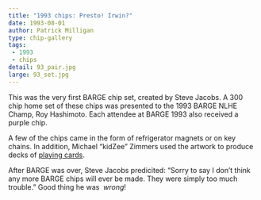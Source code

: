 ```yaml
---
title: "1993 chips: Presto! Irwin?"
date: 1993-08-01
author: Patrick Milligan
type: chip-gallery
tags:
 - 1993
 - chips
detail: 93_pair.jpg
large: 93_set.jpg
---
```


This was the very first BARGE chip set, created by Steve Jacobs. A 300 chip
home set of these chips was presented to the 1993 BARGE NLHE Champ, Roy
Hashimoto. Each attendee at BARGE 1993 also received a purple chip.

A few of the chips came in the form of refrigerator magnets or on key
chains. In addition, Michael &#8220;kidZee&#8221; Zimmers used the artwork to
produce decks of 
[playing cards](https://www.bargechips.org/other-stuff/1993-playing-cards/).

After BARGE was over, Steve Jacobs predicited: &#8220;Sorry to say I
don&#8217;t think any more BARGE chips will ever be made. They were simply too
much trouble.&#8221; Good thing he was&nbsp; *wrong*!
